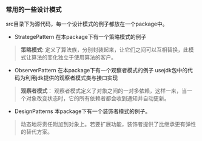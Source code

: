 ### **常用的一些设计模式**

src目录下为源代码，每一个设计模式的例子都放在一个package中。

- StrategePattern
	在本package下有一个策略模式的例子

> **策略模式**: 定义了算法族，分别封装起来，让它们之间可以互相替换，此模式让算法的变化独立于使用算法的客户。

- ObserverPattern
	在本package下有一个观察者模式的例子
	usejdk包中的代码为利用jdk提供的观察者模式类与接口实现

> **观察者模式**： 观察者模式定义了对象之间的一对多依赖，这样一来，当一个对象改变状态时，它的所有依赖者都会收到通知并自动更新。

- DesignPatterns
	本package下有一个装饰者模式的例子。

> 动态地将责任附加到对象上。若要扩展功能，装饰者提供了比继承更有弹性的替代方案。